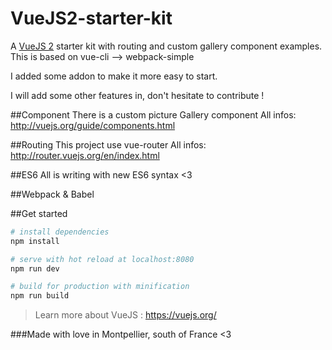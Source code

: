 # VueJS2-starter-kit
A <a href="https://vuejs.org/">VueJS 2</a> starter kit with routing and custom gallery component examples.
This is based on vue-cli --> webpack-simple

I added some addon to make it more easy to start.

I will add some other features in, don't hesitate to contribute !

##Component
There is a custom picture Gallery component
All infos: http://vuejs.org/guide/components.html

##Routing
This project use vue-router
All infos: http://router.vuejs.org/en/index.html

##ES6
All is writing with new ES6 syntax <3

##Webpack & Babel


##Get started
``` bash
# install dependencies
npm install

# serve with hot reload at localhost:8080
npm run dev

# build for production with minification
npm run build
```


> Learn more about VueJS : https://vuejs.org/

###Made with love in Montpellier, south of France <3

